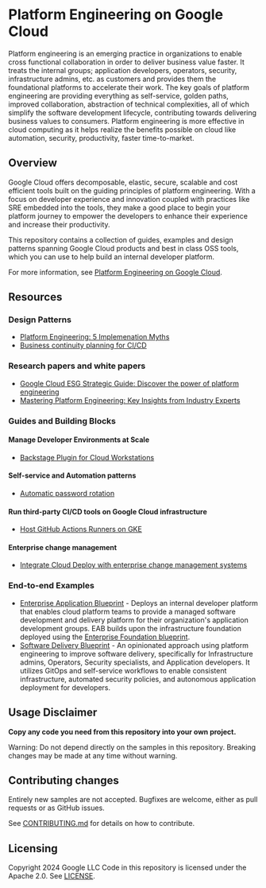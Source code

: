 # Platform Engineering on Google Cloud

Platform engineering is an emerging practice in organizations to enable cross
functional collaboration in order to deliver business value faster. It treats
the internal groups; application developers, operators, security, infrastructure
admins, etc. as customers and provides them the foundational platforms to
accelerate their work. The key goals of platform engineering are providing
everything as self-service, golden paths, improved collaboration, abstraction of
technical complexities, all of which simplify the software development
lifecycle, contributing towards delivering business values to consumers.
Platform engineering is more effective in cloud computing as it helps realize
the benefits possible on cloud like automation, security, productivity, faster
time-to-market.

## Overview

Google Cloud offers decomposable, elastic, secure, scalable and cost efficient
tools built on the guiding principles of platform engineering. With a focus on
developer experience and innovation coupled with practices like SRE embedded
into the tools, they make a good place to begin your platform journey to empower
the developers to enhance their experience and increase their productivity.

This repository contains a collection of guides, examples and design patterns
spanning Google Cloud products and best in class OSS tools, which you can use to
help build an internal developer platform.

For more information, see
[Platform Engineering on Google Cloud](https://googlecloudplatform.github.io/platform-engineering/).

## Resources

### Design Patterns

- [Platform Engineering: 5 Implemenation Myths][myths-webinar]
- [Business continuity planning for CI/CD][cicd-business-continuity]

### Research papers and white papers

- [Google Cloud ESG Strategic Guide: Discover the power of platform
  engineering][esg-strategic-guide]
- [Mastering Platform Engineering: Key Insights from Industry
  Experts][esg-platform-engineering-webinar]

### Guides and Building Blocks

#### Manage Developer Environments at Scale

- [Backstage Plugin for Cloud Workstations][backstage-cloudworkstations]

#### Self-service and Automation patterns

- [Automatic password rotation][automatic-password-rotation]

#### Run third-party CI/CD tools on Google Cloud infrastructure

- [Host GitHub Actions Runners on GKE][github-runners-gke]

#### Enterprise change management

- [Integrate Cloud Deploy with enterprise change management
  systems][cloud-deploy-flow]

### End-to-end Examples

- [Enterprise Application Blueprint][enterprise-app-blueprint] - Deploys an
  internal developer platform that enables cloud platform teams to provide a
  managed software development and delivery platform for their organization's
  application development groups. EAB builds upon the infrastructure foundation
  deployed using the [Enterprise Foundation
  blueprint][enterprise-foundation-blueprint].
- [Software Delivery Blueprint][software-delivery-blueprint] - An opinionated
  approach using platform engineering to improve software delivery, specifically
  for Infrastructure admins, Operators, Security specialists, and Application
  developers. It utilizes GitOps and self-service workflows to enable consistent
  infrastructure, automated security policies, and autonomous application
  deployment for developers.

## Usage Disclaimer

**Copy any code you need from this repository into your own project.**

Warning: Do not depend directly on the samples in this repository. Breaking
changes may be made at any time without warning.

## Contributing changes

Entirely new samples are not accepted. Bugfixes are welcome, either as pull
requests or as GitHub issues.

See [CONTRIBUTING.md](./contributing.md) for details on how to contribute.

## Licensing

Copyright 2024 Google LLC Code in this repository is licensed under the Apache
2.0. See [LICENSE](LICENSE).

<!-- LINKS: https://www.markdownguide.org/basic-syntax/#reference-style-links -->

[automatic-password-rotation]:
    ./reference-architectures/automated-password-rotation/README.md
[backstage-cloudworkstations]:
    https://github.com/googlecloudplatform/google-cloud-backstage-plugins
[cicd-business-continuity]:
    https://cloud.google.com/architecture/business-continuity-with-cicd-on-google-cloud
[enterprise-app-blueprint]:
    https://github.com/GoogleCloudPlatform/terraform-google-enterprise-application
[enterprise-foundation-blueprint]:
    https://github.com/terraform-google-modules/terraform-example-foundation
[esg-strategic-guide]:
    https://cloud.google.com/resources/content/google-cloud-esg-competitive-edge-platform-engineering
[esg-platform-engineering-webinar]:
    https://cloudonair.withgoogle.com/events/mastering-platform-engineering-key-insights-from-industry-experts
[github-runners-gke]: ./reference-architectures/github-runners-gke/README.md
[cloud-deploy-flow]: ./reference-architectures/cloud_deploy_flow/README.md
[myths-webinar]: https://www.youtube.com/watch?v=jDBOiYvXVZI&t=2s
[software-delivery-blueprint]:
    https://github.com/GoogleCloudPlatform/software-delivery-blueprint

